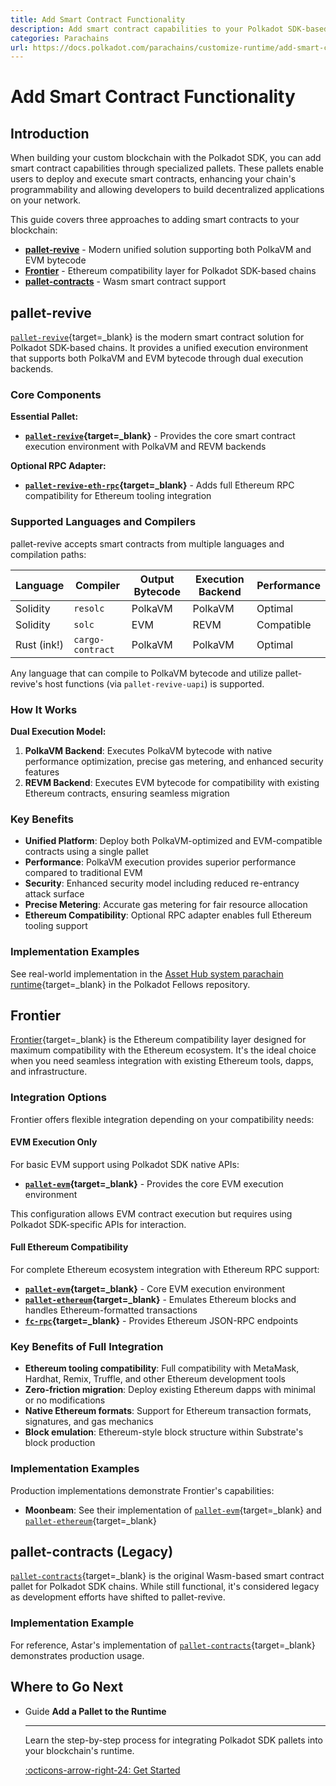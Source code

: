 ```yaml
---
title: Add Smart Contract Functionality
description: Add smart contract capabilities to your Polkadot SDK-based blockchain. Explore PVM, EVM, and Wasm integration for enhanced chain functionality.
categories: Parachains
url: https://docs.polkadot.com/parachains/customize-runtime/add-smart-contract-functionality/
---
```


# Add Smart Contract Functionality

## Introduction

When building your custom blockchain with the Polkadot SDK, you can add smart contract capabilities through specialized pallets. These pallets enable users to deploy and execute smart contracts, enhancing your chain's programmability and allowing developers to build decentralized applications on your network.

This guide covers three approaches to adding smart contracts to your blockchain:

- **[pallet-revive](#pallet-revive)** - Modern unified solution supporting both PolkaVM and EVM bytecode
- **[Frontier](#frontier)** - Ethereum compatibility layer for Polkadot SDK-based chains
- **[pallet-contracts](#pallet-contracts-legacy)** - Wasm smart contract support

## pallet-revive

[`pallet-revive`](https://github.com/paritytech/polkadot-sdk/tree/master/substrate/frame/revive){target=\_blank} is the modern smart contract solution for Polkadot SDK-based chains. It provides a unified execution environment that supports both PolkaVM and EVM bytecode through dual execution backends.

### Core Components

**Essential Pallet:**
- **[`pallet-revive`](https://github.com/paritytech/polkadot-sdk/tree/master/substrate/frame/revive){target=\_blank}** - Provides the core smart contract execution environment with PolkaVM and REVM backends

**Optional RPC Adapter:**
- **[`pallet-revive-eth-rpc`](https://crates.io/crates/pallet-revive-eth-rpc){target=\_blank}** - Adds full Ethereum RPC compatibility for Ethereum tooling integration

### Supported Languages and Compilers

pallet-revive accepts smart contracts from multiple languages and compilation paths:

| Language | Compiler | Output Bytecode | Execution Backend | Performance |
|----------|----------|-----------------|-------------------|-------------|
| Solidity | `resolc` | PolkaVM | PolkaVM | Optimal |
| Solidity | `solc` | EVM | REVM | Compatible |
| Rust (ink!) | `cargo-contract` | PolkaVM | PolkaVM | Optimal |

Any language that can compile to PolkaVM bytecode and utilize pallet-revive's host functions (via `pallet-revive-uapi`) is supported.

### How It Works

**Dual Execution Model:**

1. **PolkaVM Backend**: Executes PolkaVM bytecode with native performance optimization, precise gas metering, and enhanced security features
2. **REVM Backend**: Executes EVM bytecode for compatibility with existing Ethereum contracts, ensuring seamless migration

### Key Benefits

- **Unified Platform**: Deploy both PolkaVM-optimized and EVM-compatible contracts using a single pallet
- **Performance**: PolkaVM execution provides superior performance compared to traditional EVM
- **Security**: Enhanced security model including reduced re-entrancy attack surface
- **Precise Metering**: Accurate gas metering for fair resource allocation
- **Ethereum Compatibility**: Optional RPC adapter enables full Ethereum tooling support

### Implementation Examples

See real-world implementation in the [Asset Hub system parachain runtime](https://github.com/polkadot-fellows/runtimes/blob/8914a1c70ce2a821f1d4646feaab462204e01b26/system-parachains/asset-hubs/asset-hub-kusama/src/lib.rs#L1180-L1209){target=\_blank} in the Polkadot Fellows repository.

## Frontier

[Frontier](https://github.com/polkadot-evm/frontier){target=\_blank} is the Ethereum compatibility layer designed for maximum compatibility with the Ethereum ecosystem. It's the ideal choice when you need seamless integration with existing Ethereum tools, dapps, and infrastructure.

### Integration Options

Frontier offers flexible integration depending on your compatibility needs:

#### EVM Execution Only

For basic EVM support using Polkadot SDK native APIs:

- **[`pallet-evm`](https://github.com/polkadot-evm/frontier/tree/master/frame/evm){target=\_blank}** - Provides the core EVM execution environment

This configuration allows EVM contract execution but requires using Polkadot SDK-specific APIs for interaction.

#### Full Ethereum Compatibility

For complete Ethereum ecosystem integration with Ethereum RPC support:

- **[`pallet-evm`](https://github.com/polkadot-evm/frontier/tree/master/frame/evm){target=\_blank}** - Core EVM execution environment
- **[`pallet-ethereum`](https://github.com/polkadot-evm/frontier/tree/master/frame/ethereum){target=\_blank}** - Emulates Ethereum blocks and handles Ethereum-formatted transactions
- **[`fc-rpc`](https://github.com/polkadot-evm/frontier/tree/master/rpc){target=\_blank}** - Provides Ethereum JSON-RPC endpoints

### Key Benefits of Full Integration

- **Ethereum tooling compatibility**: Full compatibility with MetaMask, Hardhat, Remix, Truffle, and other Ethereum development tools
- **Zero-friction migration**: Deploy existing Ethereum dapps with minimal or no modifications
- **Native Ethereum formats**: Support for Ethereum transaction formats, signatures, and gas mechanics
- **Block emulation**: Ethereum-style block structure within Substrate's block production

### Implementation Examples

Production implementations demonstrate Frontier's capabilities:

- **Moonbeam**: See their implementation of [`pallet-evm`](https://github.com/moonbeam-foundation/moonbeam/blob/9e2ddbc9ae8bf65f11701e7ccde50075e5fe2790/runtime/moonbeam/src/lib.rs#L532){target=\_blank} and [`pallet-ethereum`](https://github.com/moonbeam-foundation/moonbeam/blob/9e2ddbc9ae8bf65f11701e7ccde50075e5fe2790/runtime/moonbeam/src/lib.rs#L698){target=\_blank}

## pallet-contracts (Legacy)

[`pallet-contracts`](https://docs.rs/pallet-contracts/latest/pallet_contracts/index.html#contracts-pallet){target=\_blank} is the original Wasm-based smart contract pallet for Polkadot SDK chains. While still functional, it's considered legacy as development efforts have shifted to pallet-revive.

### Implementation Example

For reference, Astar's implementation of [`pallet-contracts`](https://github.com/AstarNetwork/Astar/blob/b6f7a408d31377130c3713ed52941a06b5436402/runtime/astar/src/lib.rs#L693){target=\_blank} demonstrates production usage.

## Where to Go Next

<div class="grid cards" markdown>

-   <span class="badge guide">Guide</span> __Add a Pallet to the Runtime__

    ---

    Learn the step-by-step process for integrating Polkadot SDK pallets into your blockchain's runtime.

    [:octicons-arrow-right-24: Get Started](/parachains/customize-runtime/add-existing-pallets/)

</div>
